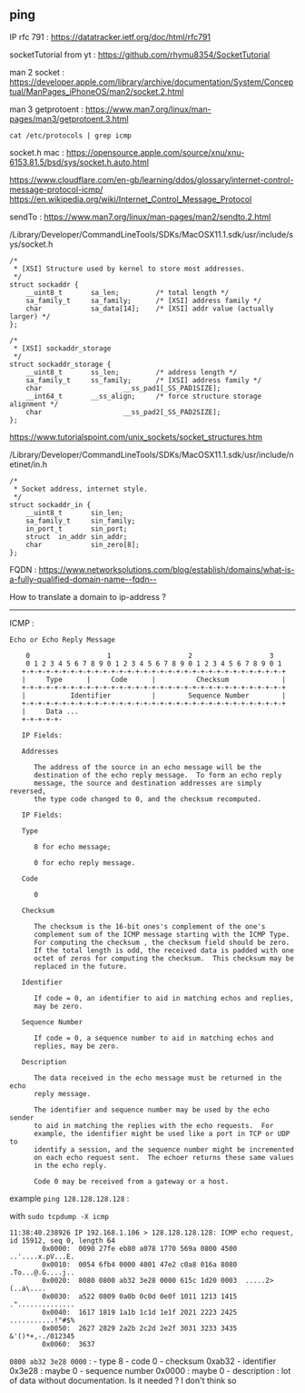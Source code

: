
## ping


IP rfc 791 : https://datatracker.ietf.org/doc/html/rfc791

socketTutorial from yt : https://github.com/rhymu8354/SocketTutorial

man 2 socket : https://developer.apple.com/library/archive/documentation/System/Conceptual/ManPages_iPhoneOS/man2/socket.2.html

man 3 getprotoent : https://www.man7.org/linux/man-pages/man3/getprotoent.3.html

`cat /etc/protocols | grep icmp`

socket.h mac : https://opensource.apple.com/source/xnu/xnu-6153.81.5/bsd/sys/socket.h.auto.html

https://www.cloudflare.com/en-gb/learning/ddos/glossary/internet-control-message-protocol-icmp/
https://en.wikipedia.org/wiki/Internet_Control_Message_Protocol



sendTo : https://www.man7.org/linux/man-pages/man2/sendto.2.html


/Library/Developer/CommandLineTools/SDKs/MacOSX11.1.sdk/usr/include/sys/socket.h

```
/*
 * [XSI] Structure used by kernel to store most addresses.
 */
struct sockaddr {
	__uint8_t       sa_len;         /* total length */
	sa_family_t     sa_family;      /* [XSI] address family */
	char            sa_data[14];    /* [XSI] addr value (actually larger) */
};

/*
 * [XSI] sockaddr_storage
 */
struct sockaddr_storage {
	__uint8_t       ss_len;         /* address length */
	sa_family_t     ss_family;      /* [XSI] address family */
	char                    __ss_pad1[_SS_PAD1SIZE];
	__int64_t       __ss_align;     /* force structure storage alignment */
	char                    __ss_pad2[_SS_PAD2SIZE];
};

```

https://www.tutorialspoint.com/unix_sockets/socket_structures.htm


/Library/Developer/CommandLineTools/SDKs/MacOSX11.1.sdk/usr/include/netinet/in.h

```
/*
 * Socket address, internet style.
 */
struct sockaddr_in {
	__uint8_t       sin_len;
	sa_family_t     sin_family;
	in_port_t       sin_port;
	struct  in_addr sin_addr;
	char            sin_zero[8];
};
```


FQDN : https://www.networksolutions.com/blog/establish/domains/what-is-a-fully-qualified-domain-name--fqdn--

How to translate a domain to ip-address ?



--- 

ICMP : 

```
Echo or Echo Reply Message

    0                   1                   2                   3
    0 1 2 3 4 5 6 7 8 9 0 1 2 3 4 5 6 7 8 9 0 1 2 3 4 5 6 7 8 9 0 1
   +-+-+-+-+-+-+-+-+-+-+-+-+-+-+-+-+-+-+-+-+-+-+-+-+-+-+-+-+-+-+-+-+
   |     Type      |     Code      |          Checksum             |
   +-+-+-+-+-+-+-+-+-+-+-+-+-+-+-+-+-+-+-+-+-+-+-+-+-+-+-+-+-+-+-+-+
   |           Identifier          |        Sequence Number        |
   +-+-+-+-+-+-+-+-+-+-+-+-+-+-+-+-+-+-+-+-+-+-+-+-+-+-+-+-+-+-+-+-+
   |     Data ...
   +-+-+-+-+-

   IP Fields:

   Addresses

      The address of the source in an echo message will be the
      destination of the echo reply message.  To form an echo reply
      message, the source and destination addresses are simply reversed,
      the type code changed to 0, and the checksum recomputed.

   IP Fields:

   Type

      8 for echo message;

      0 for echo reply message.

   Code

      0

   Checksum

      The checksum is the 16-bit ones's complement of the one's
      complement sum of the ICMP message starting with the ICMP Type.
      For computing the checksum , the checksum field should be zero.
      If the total length is odd, the received data is padded with one
      octet of zeros for computing the checksum.  This checksum may be
      replaced in the future.

   Identifier

      If code = 0, an identifier to aid in matching echos and replies,
      may be zero.

   Sequence Number

      If code = 0, a sequence number to aid in matching echos and
      replies, may be zero.

   Description

      The data received in the echo message must be returned in the echo
      reply message.

      The identifier and sequence number may be used by the echo sender
      to aid in matching the replies with the echo requests.  For
      example, the identifier might be used like a port in TCP or UDP to
      identify a session, and the sequence number might be incremented
      on each echo request sent.  The echoer returns these same values
      in the echo reply.

      Code 0 may be received from a gateway or a host.

```

example `ping 128.128.128.128` :

with `sudo tcpdump -X icmp`

```
11:38:40.238926 IP 192.168.1.106 > 128.128.128.128: ICMP echo request, id 15912, seq 0, length 64
        0x0000:  0090 27fe eb80 a078 1770 569a 0800 4500  ..'....x.pV...E.
        0x0010:  0054 6fb4 0000 4001 47e2 c0a8 016a 8080  .To...@.G....j..
        0x0020:  8080 0800 ab32 3e28 0000 615c 1d20 0003  .....2>(..a\....
        0x0030:  a522 0809 0a0b 0c0d 0e0f 1011 1213 1415  ."..............
        0x0040:  1617 1819 1a1b 1c1d 1e1f 2021 2223 2425  ...........!"#$%
        0x0050:  2627 2829 2a2b 2c2d 2e2f 3031 3233 3435  &'()*+,-./012345
        0x0060:  3637   
```

`0800 ab32 3e28 0000` : 
	- type 8
	- code 0
	- checksum 0xab32
	- identifier 0x3e28 : maybe 0
	- sequence number 0x0000 : maybe 0
	- description : lot of data without documentation. Is it needed ? I don't think so

